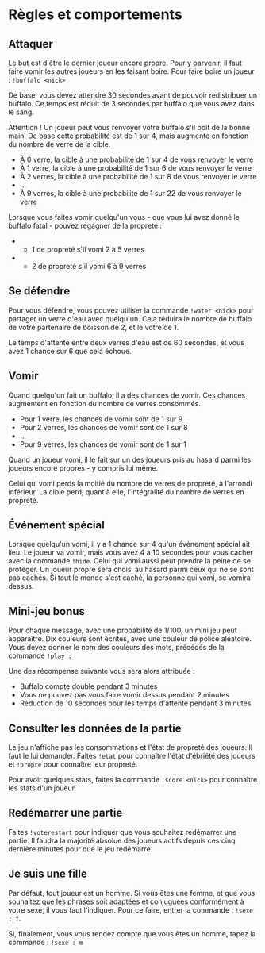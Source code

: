 # Règles et comportements

## Attaquer

Le but est d'être le dernier joueur encore propre. Pour y parvenir, il faut faire vomir les autres joueurs en les faisant boire.
Pour faire boire un joueur : `!buffalo <nick>`

De base, vous devez attendre 30 secondes avant de pouvoir redistribuer un buffalo. Ce temps est réduit de 3 secondes par buffalo que vous avez dans le sang.

Attention ! Un joueur peut vous renvoyer votre buffalo s'il boit de la bonne main. De base cette probabilité est de 1 sur 4, mais augmente en fonction du nombre de verre de la cible.
* À 0 verre, la cible à une probabilité de 1 sur 4 de vous renvoyer le verre
* À 1 verre, la cible à une probabilité de 1 sur 6 de vous renvoyer le verre
* À 2 verres, la cible à une probabilité de 1 sur 8 de vous renvoyer le verre
* ...
* À 9 verres, la cible à une probabilité de 1 sur 22 de vous renvoyer le verre

Lorsque vous faites vomir quelqu'un vous - que vous lui avez donné le buffalo fatal - pouvez regagner de la propreté :
* + 1 de propreté s'il vomi 2 à 5 verres
* + 2 de propreté s'il vomi 6 à 9 verres

## Se défendre

Pour vous défendre, vous pouvez utiliser la commande `!water <nick>` pour partager un verre d'eau avec quelqu'un. Cela réduira le nombre de buffalo de votre partenaire de boisson de 2, et le votre de 1.

Le temps d'attente entre deux verres d'eau est de 60 secondes, et vous avez 1 chance sur 6 que cela échoue.

## Vomir

Quand quelqu'un fait un buffalo, il a des chances de vomir. Ces chances augmentent en fonction du nombre de verres consommés.
* Pour 1 verre, les chances de vomir sont de 1 sur 9
* Pour 2 verres, les chances de vomir sont de 1 sur 8
* ...
* Pour 9 verres, les chances de vomir sont de 1 sur 1

Quand un joueur vomi, il le fait sur un des joueurs pris au hasard parmi les joueurs encore propres - y compris lui même.

Celui qui vomi perds la moitié du nombre de verres de propreté, à l'arrondi inférieur.
La cible perd, quant à elle, l'intégralité du nombre de verres en propreté.

## Événement spécial

Lorsque quelqu'un vomi, il y a 1 chance sur 4 qu'un événement spécial ait lieu. Le joueur va vomir, mais vous avez 4 à 10 secondes pour vous cacher avec la commande `!hide`. Celui qui vomi aussi peut prendre la peine de se protéger. Un joueur propre sera choisi au hasard parmi ceux qui ne se sont pas cachés. Si tout le monde s'est caché, la personne qui vomi, se vomira dessus.

## Mini-jeu bonus
Pour chaque message, avec une probabilité de 1/100, un mini jeu peut apparaître. Dix couleurs sont écrites, avec une couleur de police aléatoire. Vous devez donner le nom des couleurs des mots, précédés de la commande `!play : `

Une des récompense suivante vous sera alors attribuée :
* Buffalo compte double pendant 3 minutes
* Vous ne pouvez pas vous faire vomir dessus pendant 2 minutes
* Réduction de 10 secondes pour les temps d'attente pendant 3 minutes

## Consulter les données de la partie

Le jeu n'affiche pas les consommations et l'état de propreté des joueurs. Il faut le lui demander.
Faites `!etat` pour connaître l'état d'ébriété des joueurs et `!propre` pour connaître leur propreté.

Pour avoir quelques stats, faites la commande `!score <nick>` pour connaître les stats d'un joueur.

## Redémarrer une partie

Faites `!voterestart` pour indiquer que vous souhaitez redémarrer une partie. Il faudra la majorité absolue des joueurs actifs depuis ces cinq dernière minutes pour que le jeu redémarre.

## Je suis une fille

Par défaut, tout joueur est un homme. Si vous êtes une femme, et que vous souhaitez que les phrases soit adaptées et conjuguées conformément à votre sexe, il vous faut l'indiquer. Pour ce faire, entrer la commande : `!sexe : f`.

Si, finalement, vous vous rendez compte que vous êtes un homme, tapez la commande : `!sexe : m`